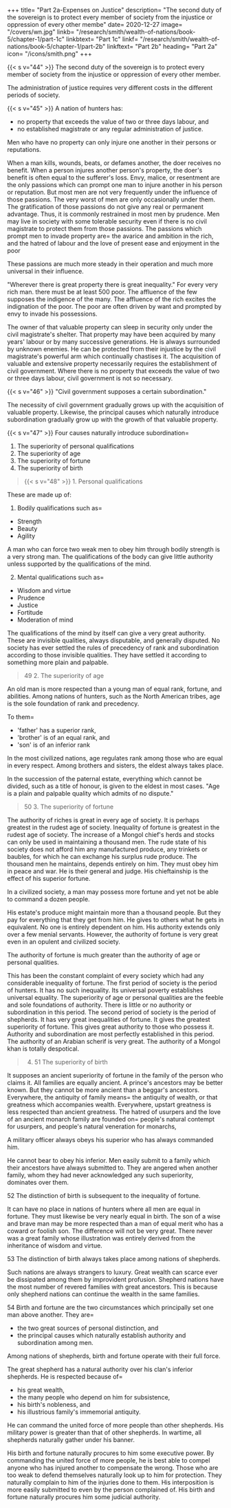+++
title=  "Part 2a-Expenses on Justice"
description=  "The second duty of the sovereign is to protect every member of society from the injustice or oppression of every other membe"
date=  2020-12-27
image=  "/covers/wn.jpg"
linkb=  "/research/smith/wealth-of-nations/book-5/chapter-1/part-1c"
linkbtext=  "Part 1c"
linkf=  "/research/smith/wealth-of-nations/book-5/chapter-1/part-2b"
linkftext=  "Part 2b"
heading=  "Part 2a"
icon=  "/icons/smith.png"
+++


{{< s v="44" >}} The second duty of the sovereign is to protect every member of society from the injustice or oppression of every other member.

The administration of justice requires very different costs in the different periods of society.


{{< s v="45" >}} A nation of hunters has: 
- no property that exceeds the value of two or three days labour, and
- no established magistrate or any regular administration of justice.

Men who have no property can only injure one another in their persons or reputations.

When a man kills, wounds, beats, or defames another, the doer receives no benefit.
When a person injures another person's property, the doer's benefit is often equal to the sufferer's loss.
Envy, malice, or resentment are the only passions which can prompt one man to injure another in his person or reputation.
But most men are not very frequently under the influence of those passions.
The very worst of men are only occasionally under them.
The gratification of those passions do not give any real or permanent advantage.
Thus, it is commonly restrained in most men by prudence.
Men may live in society with some tolerable security even if there is no civil magistrate to protect them from those passions.
The passions which prompt men to invade property are= 
the avarice and ambition in the rich, and
the hatred of labour and the love of present ease and enjoyment in the poor

These passions are much more steady in their operation and much more universal in their influence.

"Wherever there is great property there is great inequality."
For every very rich man. there must be at least 500 poor.
The affluence of the few supposes the indigence of the many.
The affluence of the rich excites the indignation of the poor.
The poor are often driven by want and prompted by envy to invade his possessions.

The owner of that valuable property can sleep in security only under the civil magistrate's shelter.
That property may have been acquired by many years' labour or by many successive generations.
He is always surrounded by unknown enemies.
He can be protected from their injustice by the civil magistrate's powerful arm which continually chastises it.
The acquisition of valuable and extensive property necessarily requires the establishment of civil government.
Where there is no property that exceeds the value of two or three days labour, civil government is not so necessary.


{{< s v="46" >}} "Civil government supposes a certain subordination."

The necessity of civil government gradually grows up with the acquisition of valuable property.
Likewise, the principal causes which naturally introduce subordination gradually grow up with the growth of that valuable property.


{{< s v="47" >}} Four causes naturally introduce subordination= 

1. The superiority of personal qualifications
2. The superiority of age
3. The superiority of fortune
4. The superiority of birth


> {{< s v="48" >}} 1. Personal qualifications 

These are made up of: 

1. Bodily qualifications such as= 
- Strength
- Beauty
- Agility

A man who can force two weak men to obey him through bodily strength is a very strong man. The qualifications of the body can give little authority unless supported by the qualifications of the mind.

2. Mental qualifications such as= 
- Wisdom and virtue
- Prudence
- Justice
- Fortitude
- Moderation of mind

The qualifications of the mind by itself can give a very great authority. These are invisible qualities, always disputable, and generally disputed. No society has ever settled the rules of precedency of rank and subordination according to those invisible qualities. They have settled it according to something more plain and palpable.


> 49 2. The superiority of age

An old man is more respected than a young man of equal rank, fortune, and abilities. Among nations of hunters, such as the North American tribes, age is the sole foundation of rank and precedency.

To them= 
- 'father' has a superior rank,
- 'brother' is of an equal rank, and
- 'son' is of an inferior rank

In the most civilized nations, age regulates rank among those who are equal in every respect. Among brothers and sisters, the eldest always takes place.

In the succession of the paternal estate, everything which cannot be divided, such as a title of honour, is given to the eldest in most cases. "Age is a plain and palpable quality which admits of no dispute."


> 50 3. The superiority of fortune

The authority of riches is great in every age of society.
It is perhaps greatest in the rudest age of society.
Inequality of fortune is greatest in the rudest age of society.
The increase of a Mongol chief's herds and stocks can only be used in maintaining a thousand men.
The rude state of his society does not afford him any manufactured produce, any trinkets or baubles, for which he can exchange his surplus rude produce.
The thousand men he maintains, depends entirely on him.
They must obey him in peace and war.
He is their general and judge.
His chieftainship is the effect of his superior fortune.

In a civilized society, a man may possess more fortune and yet not be able to command a dozen people.

His estate's produce might maintain more than a thousand people.
But they pay for everything that they get from him.
He gives to others what he gets in equivalent.
No one is entirely dependent on him.
His authority extends only over a few menial servants.
However, the authority of fortune is very great even in an opulent and civilized society.

The authority of fortune is much greater than the authority of age or personal qualities.

This has been the constant complaint of every society which had any considerable inequality of fortune.
The first period of society is the period of hunters.
It has no such inequality.
Its universal poverty establishes universal equality.
The superiority of age or personal qualities are the feeble and sole foundations of authority.
There is little or no authority or subordination in this period.
The second period of society is the period of shepherds.
It has very great inequalities of fortune.
It gives the greatest superiority of fortune.
This gives great authority to those who possess it.
Authority and subordination are most perfectly established in this period.
The authority of an Arabian scherif is very great.
The authority of a Mongol khan is totally despotical.

> 4. 51 The superiority of birth

It supposes an ancient superiority of fortune in the family of the person who claims it.
All families are equally ancient.
A prince's ancestors may be better known.
But they cannot be more ancient than a beggar's ancestors.
Everywhere, the antiquity of family means= 
the antiquity of wealth, or
that greatness which accompanies wealth.
Everywhere, upstart greatness is less respected than ancient greatness.
The hatred of usurpers and the love of an ancient monarch family are founded on= 
people's natural contempt for usurpers, and
people's natural veneration for monarchs,

A military officer always obeys his superior who has always commanded him.

He cannot bear to obey his inferior.
Men easily submit to a family which their ancestors have always submitted to.
They are angered when another family, whom they had never acknowledged any such superiority, dominates over them.


52 The distinction of birth is subsequent to the inequality of fortune.

It can have no place in nations of hunters where all men are equal in fortune.
They must likewise be very nearly equal in birth.
The son of a wise and brave man may be more respected than a man of equal merit who has a coward or foolish son.
The difference will not be very great.
There never was a great family whose illustration was entirely derived from the inheritance of wisdom and virtue.


53 The distinction of birth always takes place among nations of shepherds.

Such nations are always strangers to luxury.
Great wealth can scarce ever be dissipated among them by improvident profusion.
Shepherd nations have the most number of revered families with great ancestors.
This is because only shepherd nations can continue the wealth in the same families.


54 Birth and fortune are the two circumstances which principally set one man above another. They are= 
- the two great sources of personal distinction, and
- the principal causes which naturally establish authority and subordination among men.

Among nations of shepherds, birth and fortune operate with their full force.

The great shepherd has a natural authority over his clan's inferior shepherds. He is respected because of= 
- his great wealth,
- the many people who depend on him for subsistence,
- his birth's nobleness, and
- his illustrious family's immemorial antiquity.

He can command the united force of more people than other shepherds. His military power is greater than that of other shepherds. In wartime, all shepherds naturally gather under his banner.

His birth and fortune naturally procures to him some executive power.
By commanding the united force of more people, he is best able to compel anyone who has injured another to compensate the wrong.
Those who are too weak to defend themselves naturally look up to him for protection.
They naturally complain to him of the injuries done to them.
His interposition is more easily submitted to even by the person complained of.
His birth and fortune naturally procures him some judicial authority.

